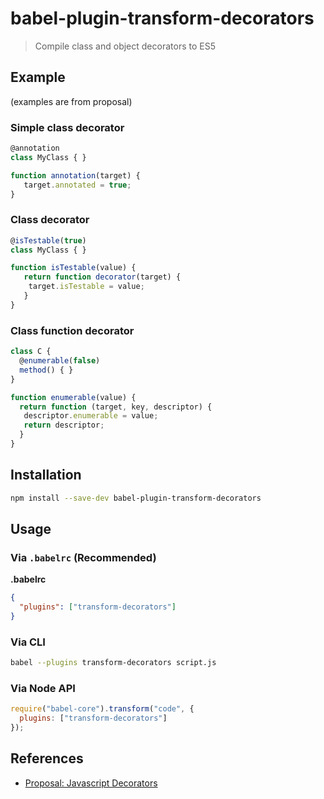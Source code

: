 # babel-plugin-transform-decorators

> Compile class and object decorators to ES5

## Example

(examples are from proposal)

### Simple class decorator

```js
@annotation
class MyClass { }

function annotation(target) {
   target.annotated = true;
}
```

### Class decorator

```js
@isTestable(true)
class MyClass { }

function isTestable(value) {
   return function decorator(target) {
    target.isTestable = value;
   }
}
```

### Class function decorator

```js
class C {
  @enumerable(false)
  method() { }
}

function enumerable(value) {
  return function (target, key, descriptor) {
   descriptor.enumerable = value;
   return descriptor;
  }
}
```

## Installation

```sh
npm install --save-dev babel-plugin-transform-decorators
```

## Usage

### Via `.babelrc` (Recommended)

**.babelrc**

```json
{
  "plugins": ["transform-decorators"]
}
```

### Via CLI

```sh
babel --plugins transform-decorators script.js
```

### Via Node API

```javascript
require("babel-core").transform("code", {
  plugins: ["transform-decorators"]
});
```

## References

* [Proposal: Javascript Decorators](https://github.com/wycats/javascript-decorators/blob/master/README.md)
